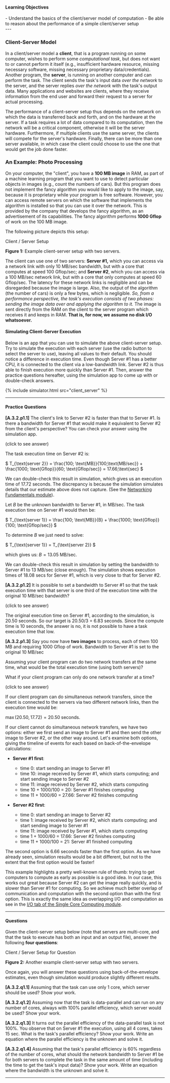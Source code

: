
#### Learning Objectives
<div class="learningObjectiveBox" markdown="1">
- Understand the basics of the client/server model of computation
- Be able to reason about the performance of a simple client/server setup
</div>
---

### Client-Server Model

In a client/server model a **client**, that is a program  running on some
computer, wishes to perform some *computational task*, but does not want
to or cannot perform it itself (e.g., insufficient hardware resource,
missing necessary software, missing necessary proprietary
data/credentials). Another program, the **server**, is running on another
computer and can perform the task.  The client sends the task's input data
*over the network* to the server, and  the server replies *over the network*
with the task's output data. 
 Many applications and websites are clients, where they receive
information from the end user and forward their request to a server for
actual processing.

The performance of a client-server setup thus depends on the network  on
which the data is transferred back and forth,  and on the hardware at the
server. If a task requires a lot of data compared to its  computation, then
the network will be a  critical  component, otherwise it will be the server
hardware. Furthermore, if multiple  clients use the same server,  the
clients will compete  for the server's hardware. 
Finally, there can be more than one server available, in which
case the client could choose to use the one that would get
 the job done faster.

### An Example: Photo Processing 

On your computer, the "client", you have a **100 MB image** in RAM, 
as part of a machine learning program that you want to use to
detect particular objects in images (e.g., count the numbers of cars). But
this program does not implement the fancy algorithm you would like to apply to
the image, say, because it is proprietary while your program is free
software. However, you can access remote servers on which the software that
implements the algorithm is installed so that you can use it 
over the network. This is provided by the company that develops the fancy
algorithm, as an advertisement of its capabilities.   The fancy algorithm
performs **1000 Gflop** of work on the 100 MB image. 

The following picture depicts this setup:
 
<object class="figure" type="image/svg+xml" data="{{ site.baseurl }}/public/img/client_server/client_server.svg">Client / Server Setup</object>
<div class="caption">
<strong>Figure 1:</strong> Example client-server setup with two servers.
</div>
 
The client can use one of two servers: **Server #1,** which you can access via a network link
with only 10 MB/sec bandwidth, but with a core that computes at speed 100 Gflop/sec; 
and  **Server #2**, which you can access via a 100 MB/sec
network link, but with a core that only computes at speed 60 Gflop/sec. 
The latency for these network links is negligible and
can be disregarded because the image is large. Also, the output of the
algorithm (the number of cars) is only a few bytes, which is negligible.
*So, from a performance perspective, the task's execution consists of two
phases: sending the image data over and applying the algorithm to it.* The
image is sent directly from the RAM on the client to the server program
which receives it and keeps in RAM. **That is, for now, we assume no disk I/O
whatsoever.**


#### Simulating Client-Server Execution

Below is an app that you can use to simulate the
above client-server setup. Try to simulate the execution with
each server (use the radio button to select the server to use), leaving
all values to their default.  You should notice a difference in
execution time. Even though Server #1 has a better CPU, it is connected
to the client via a low-bandwidth link. Server #2 is thus
able to finish execution more quickly than Server #1. Then,
answer the practice questions hereafter, using the simulation app 
to come up with or double-check answers.

{% include simulator.html src="client_server" %}

---

#### Practice Questions

**[A.3.2.p1.1]** The client's link to Server #2 is faster than that to Server #1. 
Is there a bandwidth for Server #1 that would make it equivalent to Server #2 from the client's perspective? 
You can check your answer using the simulation app.
 
 <div class="ui accordion fluid">
   <div class="title">
     <i class="dropdown icon"></i>
     (click to see answer)
   </div>
   <div markdown="1" class="ui segment content answer-frame">


The task execution time on Server #2 is:

$
T_{\text{server 2}} = \frac{100\; \text{MB}}{100\;\text{MB/sec}} + \frac{1000\; \text{Gflop}}{60\; \text{Gflop/sec}} = 17.66\;\text{sec}
$ 

We can double-check this result in simulation, which gives us an execution time of
17.72 seconds.  The discrepancy is because the
simulation simulates details that our estimate above does not capture. 
(See the [Networking Fundamentals module]({{site.baseurl}}/pedagogic_modules/pdcc/distributed_computing/networking_fundamentals/)).


Let $B$ be the unknown bandwidth  to Server #1, in MB/sec. The task execution time on Server #1
would then be:
        
$
T_{\text{server 1}} = \frac{100\; \text{MB}}{B} + \frac{1000\; \text{Gflop}}{100\; \text{Gflop/sec}}
$

To determine $B$ we just need to solve: 

$
T_{\text{server 1}} = T_{\text{server 2}}
$

which gives us: $B = 13.05 \;\text{MB/sec}$.

We can double-check this result in simulation by setting the bandwidth to Server #1 to 13 MB/sec (close enough). 
The simulation shows execution times of 18.08 secs for Server #1, which is very close
to that for Server #2. 

   </div>
 </div>
 
<p></p>


**[A.3.2.p1.2]** It is possible to set a bandwidth to Server #1 so that the task execution time with that server
is one third of the execution time with the original 10 MB/sec bandwidth?
 
 <div class="ui accordion fluid">
   <div class="title">
     <i class="dropdown icon"></i>
     (click to see answer)
   </div>
   <div markdown="1" class="ui segment content answer-frame">

The original execution time on Server #1, according to the simulation, is 20.50 seconds. So our target is 20.50/3 = 6.83 seconds. 
Since the compute time is 10 seconds, the answer is no, it is not possible to have a task execution time that low.

   </div>
 </div>
 
<p></p>


**[A.3.2.p1.3]** Say you now have **two images** to process, each of them 100 MB and requiring 1000 Gflop of work. Bandwidth
to Server #1 is set to the original 10 MB/sec
 
 Assuming your
client program can do two network transfers at the same time, what would be the total execution time (using both servers)?  

What if
your client program  can only do one network transfer at a time? 
 
 <div class="ui accordion fluid">
   <div class="title">
     <i class="dropdown icon"></i>
     (click to see answer)
   </div>
   <div markdown="1" class="ui segment content answer-frame">

If our client program can do simultaneous network transfers, since the client is connected to the
servers via two different network links, then the execution time 
would be:

$\max(20.50, 17.72) = 20.50\;\text{seconds}$. 

If our client cannot do simultaneous network transfers, we have two options: either
we first send an image to Server #1 and then send the other image to Server #2, or the other
way around. Let's examine both options, giving the timeline of events for each based on back-of-the-envelope calculations:

  - **Server #1 first**: 
    - time 0: start sending an image to Server #1
    - time 10: image received by Server #1, which starts computing; and start sending image to Server #2
    - time 11: image received by Server #2, which starts computing
    - time 10 + 1000/100 = 20: Server #1 finishes computing
    - time 11 + 1000/60 = 27.66: Server #2 finishes computing
        
  - **Server #2 first**:
    - time 0: start sending an image to Server #2
    - time 1: image received by Server #2, which starts computing; and start sending image to Server #1
    - time 11: image received by Server #1, which starts computing
    - time 1 + 1000/60 = 17.66: Server #2 finishes computing
    - time 11 + 1000/100 = 21: Server #1 finished computing
    
The second option is 6.66 seconds faster than the first option. As we have already seen, simulation
results would be a bit different, but not  to the extent that the first option would be faster!

This example highlights
a pretty well-known rule of thumb: trying to get computers to compute  as early as possible is a good idea.
In our case, this works out great because Server #2 can get the image really quickly, and is slower
than Server #1 for computing. So we achieve  much better overlap of communication and computation
with the second option than with the first option. This is exactly the same idea as
overlapping I/O and computation as see in the 
[I/O tab of the Single Core Computing module]({{site.baseurl}}/pedagogic_modules/pdcc/single_core_computing/#/io).

   </div>
 </div>
 
<p></p>

---

#### Questions

Given the client-server setup below (note that servers are multi-core, and that the task to execute
has both an input and an output file), answer the following  **four questions**:

<object class="figure" type="image/svg+xml" data="{{ site.baseurl }}/public/img/client_server/client_server_question.svg">Client / Server Setup for Question</object>
<div class="caption">
<strong>Figure 2:</strong> Another example client-server setup with two servers.
</div>

Once again, you will answer these questions using back-of-the-envelope estimates, even though simulation
would produce slightly different results. 

**[A.3.2.q1.1]** Assuming that the task can use only 1 core, which server should be used?  Show your work.

**[A.3.2.q1.2]** Assuming now that the task is data-parallel and can run on
any number of cores, always with 100% parallel efficiency, which server
would be used? Show your work.

**[A.3.2.q1.3]** It turns out the parallel efficiency of the data-parallel
task is not 100%. You observe that on Server #1 the execution, using all 4
cores, takes 15 sec. What is the task's parallel efficiency? Show your work. Write
an equation where the parallel efficiency is the unknown and solve it.

**[A.3.2.q1.4]** Assuming that the task's parallel efficiency is 60%
regardless of the number of cores, what should the network bandwidth to
Server #1 be for both servers to complete the task in the  same amount of
time (including the time to get the task's input data)? Show your work. 
Write an equation where the bandwidth is the unknown and solve it.

---
